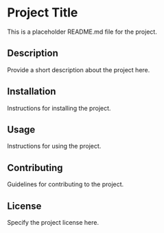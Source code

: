 # Project Title

This is a placeholder README.md file for the project.

## Description

Provide a short description about the project here.

## Installation

Instructions for installing the project.

## Usage

Instructions for using the project.

## Contributing

Guidelines for contributing to the project.

## License

Specify the project license here.
